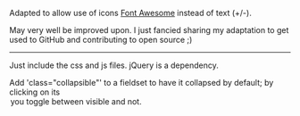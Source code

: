 Adapted to allow use of icons [Font Awesome](http://fortawesome.github.com/Font-Awesome/) instead of text (+/-). 

May very well be improved upon. I just fancied sharing my adaptation to get used to GitHub and contributing to open source ;)

****

Just include the css and js files. jQuery is a dependency.

Add 'class="collapsible"' to a fieldset to have it collapsed by default; by clicking on its <legend> you toggle between visible and not.
